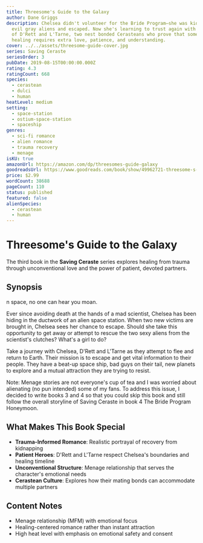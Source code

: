 ```yaml
---
title: Threesome's Guide to the Galaxy
author: Dane Griggs
description: Chelsea didn't volunteer for the Bride Program—she was kidnapped by
  evil gray aliens and escaped. Now she's learning to trust again with the help
  of D'Rett and L'Tarne, two nest bonded Cerasteans who prove that sometimes
  healing requires extra love, patience, and understanding.
cover: ../../assets/threesome-guide-cover.jpg
series: Saving Ceraste
seriesOrder: 3
pubDate: 2019-08-15T00:00:00.000Z
rating: 4.3
ratingCount: 668
species:
  - cerastean
  - dulci
  - human
heatLevel: medium
setting:
  - space-station
  - ostium-space-station
  - spaceship
genres:
  - sci-fi romance
  - alien romance
  - trauma recovery
  - menage
isKU: true
amazonUrl: https://amazon.com/dp/threesomes-guide-galaxy
goodreadsUrl: https://www.goodreads.com/book/show/49962721-threesome-s-guide-to-the-galaxy
price: $2.99
wordCount: 38688
pageCount: 110
status: published
featured: false
alienSpecies:
  - cerastean
  - human
---
```


# Threesome's Guide to the Galaxy

The third book in the **Saving Ceraste** series explores healing from trauma through unconventional love and the power of patient, devoted partners.

## Synopsis

n space, no one can hear you moan.

Ever since avoiding death at the hands of a mad scientist, Chelsea has been hiding in the ductwork of an alien space station. When two new victims are brought in, Chelsea sees her chance to escape. Should she take this opportunity to get away or attempt to rescue the two sexy aliens from the scientist's clutches? What's a girl to do?

Take a journey with Chelsea, D'Rett and L'Tarne as they attempt to flee and return to Earth. Their mission is to escape and get vital information to their people. They have a beat-up space ship, bad guys on their tail, new planets to explore and a mutual attraction they are trying to resist.

Note: Menage stories are not everyone's cup of tea and I was worried about alienating (no pun intended) some of my fans. To address this issue, I decided to write books 3 and 4 so that you could skip this book and still follow the overall storyline of Saving Ceraste in book 4 The Bride Program Honeymoon.

## What Makes This Book Special

- **Trauma-Informed Romance**: Realistic portrayal of recovery from kidnapping
- **Patient Heroes**: D'Rett and L'Tarne respect Chelsea's boundaries and healing timeline
- **Unconventional Structure**: Menage relationship that serves the character's emotional needs
- **Cerastean Culture**: Explores how their mating bonds can accommodate multiple partners

## Content Notes

- Menage relationship (MFM) with emotional focus
- Healing-centered romance rather than instant attraction
- High heat level with emphasis on emotional safety and consent
